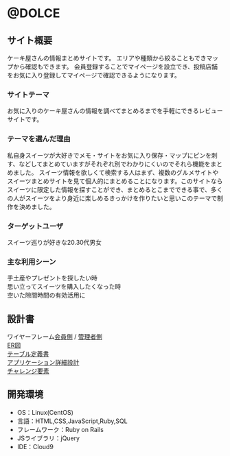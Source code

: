 # @DOLCE

## サイト概要
ケーキ屋さんの情報まとめサイトです。
エリアや種類から絞ることもできマップから確認もできます。
会員登録することでマイページを設立でき、投稿店舗をお気に入り登録してマイページで確認できるようになります。

### サイトテーマ
お気に入りのケーキ屋さんの情報を調べてまとめるまでを手軽にできるレビューサイトです。

### テーマを選んだ理由
私自身スイーツが大好きでメモ・サイトをお気に入り保存・マップにピンを刺す、などしてまとめていますがそれぞれ別でわかりにくいのでそれら機能をまとめました。
スイーツ情報を欲しくて検索する人はまず、複数のグルメサイトやスイーツまとめサイトを見て個人的にまとめることになります。このサイトならスイーツに限定した情報を探すことができ、まとめるとこまでできる事で、多くの人がスイーツをより身近に楽しめるきっかけを作りたいと思いこのテーマで制作を決めました。

### ターゲットユーザ
スイーツ巡りが好きな20.30代男女

### 主な利用シーン
手土産やプレゼントを探したい時<br>
思い立ってスイーツを購入したくなった時<br>
空いた隙間時間の有効活用に

## 設計書
ワイヤーフレーム[会員側](https://docs.google.com/presentation/d/1PmW2UaX96ipUV7zs3aJHHRKgi-0kX3rsFmlCPSEq3xQ/edit?usp=sharing) / 
[管理者側](https://docs.google.com/presentation/d/1vODdUPCynEvlCj_nAEIeqJ8e3bodDIcY_OY4juagr-A/edit?usp=sharing)<br>
[ER図](https://drive.google.com/file/d/18gG3WWLAsSfrmtuPzKTJaYObxISeVW5N/view?usp=sharing)<br>
[テーブル定義書](https://docs.google.com/spreadsheets/d/1gXt_O8GVXwj2GYjczl9xJEzlCYtNCsh1VMngn4sZSJY/edit?usp=sharing)<br>
[アプリケーション詳細設計](https://docs.google.com/spreadsheets/d/1A8ufK7MgL9mPkDmC7hk-fm7x6Gh0g6AlG6AiwDLhqbM/edit?usp=sharing) <br>
[チャレンジ要素](https://docs.google.com/spreadsheets/d/1HJhnvABaKO40oqDQ__w2ikotALztzDuUY-lSwtLTRtY/edit?usp=sharing)

## 開発環境
- OS：Linux(CentOS)
- 言語：HTML,CSS,JavaScript,Ruby,SQL
- フレームワーク：Ruby on Rails
- JSライブラリ：jQuery
- IDE：Cloud9
